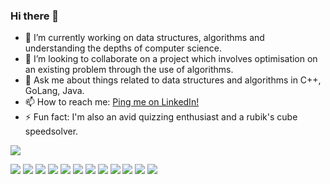 ### Hi there 👋




- 🔭 I’m currently working on data structures, algorithms and understanding the depths of computer science.
- 👯 I’m looking to collaborate on a project which involves optimisation on an existing problem through the use of algorithms.
- 💬 Ask me about things related to data structures and algorithms in C++, GoLang, Java.
- 📫 How to reach me: [Ping me on LinkedIn!](https://www.linkedin.com/in/1prateekmehra1/)
- ⚡ Fun fact: I'm also an avid quizzing enthusiast and a rubik's cube speedsolver.


<img src="https://github-readme-stats.vercel.app/api?username=prateek-mehra&&show_icons=true&title_color=ffffff&icon_color=bb2acf&text_color=daf7dc&bg_color=151515">

![](https://img.shields.io/badge/Code-C++-informational?style=flat&logo=C++&logoColor=white&color=2bbc8a)
![](https://img.shields.io/badge/Code-GoLang-informational?style=flat&logo=<LOGO_NAME>&logoColor=white&color=2bbc8a)
![](https://img.shields.io/badge/Code-Java-informational?style=flat&logo=<LOGO_NAME>&logoColor=white&color=2bbc8a)
![](https://img.shields.io/badge/Code-SQL-informational?style=flat&logo=<LOGO_NAME>&logoColor=white&color=2bbc8a)
![](https://img.shields.io/badge/Code-Python-informational?style=flat&logo=<LOGO_NAME>&logoColor=white&color=2bbc8a)
![](https://img.shields.io/badge/OS-Linux-informational?style=flat&logo=<LOGO_NAME>&logoColor=white&color=2bbc8a)
![](https://img.shields.io/badge/Editor-VSCode-informational?style=flat&logo=<LOGO_NAME>&logoColor=white&color=2bbc8a)
![](https://img.shields.io/badge/Editor-GoLand-informational?style=flat&logo=<LOGO_NAME>&logoColor=white&color=2bbc8a)
![](https://img.shields.io/badge/Database-Neo4j-informational?style=flat&logo=<LOGO_NAME>&logoColor=white&color=2bbc8a)
![](https://img.shields.io/badge/Database-Dgraph-informational?style=flat&logo=<LOGO_NAME>&logoColor=white&color=2bbc8a)
![](https://img.shields.io/badge/Database-MongoDB-informational?style=flat&logo=<LOGO_NAME>&logoColor=white&color=2bbc8a)
![](https://img.shields.io/badge/Cloud-AWS-informational?style=flat&logo=<LOGO_NAME>&logoColor=white&color=2bbc8a)







